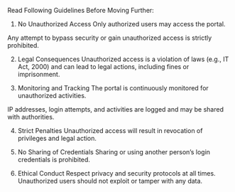 Read Following Guidelines Before Moving Further:

1. No Unauthorized Access
Only authorized users may access the portal.

Any attempt to bypass security or gain unauthorized access is strictly prohibited.


2. Legal Consequences
Unauthorized access is a violation of laws (e.g., IT Act, 2000) and can lead to legal actions, including fines or imprisonment.


3. Monitoring and Tracking
The portal is continuously monitored for unauthorized activities.

IP addresses, login attempts, and activities are logged and may be shared with authorities.


4. Strict Penalties
Unauthorized access will result in revocation of privileges and legal action.


5. No Sharing of Credentials
Sharing or using another person’s login credentials is prohibited.


6. Ethical Conduct
Respect privacy and security protocols at all times. Unauthorized users should not exploit or tamper with any data.
